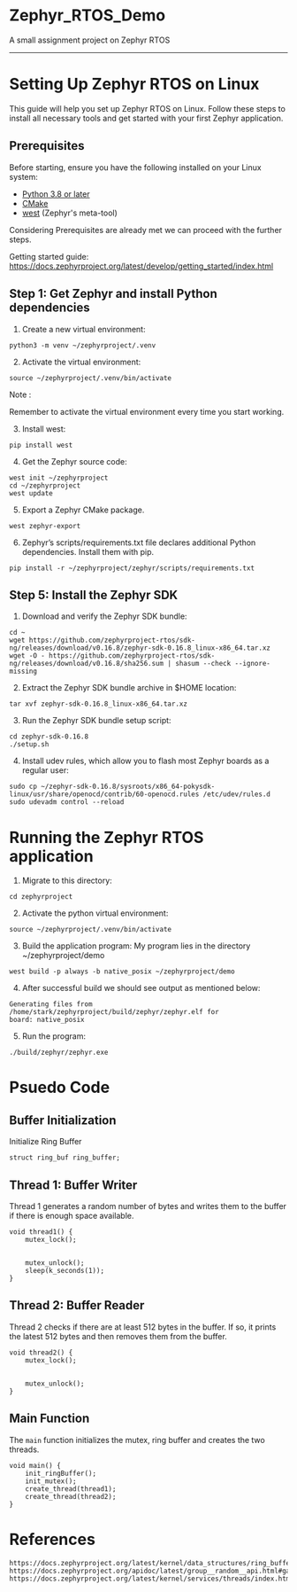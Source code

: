 # Zephyr_RTOS_Demo
A small assignment project on Zephyr RTOS
____________________________________________________________________________________________________________________

# Setting Up Zephyr RTOS on Linux

This guide will help you set up Zephyr RTOS on Linux. Follow these steps to install all necessary tools and get started with your first Zephyr application.

## Prerequisites

Before starting, ensure you have the following installed on your Linux system:

- [Python 3.8 or later](https://www.python.org/downloads/)
- [CMake](https://cmake.org/download/)
- [west](https://docs.zephyrproject.org/latest/develop/west/index.html) (Zephyr's meta-tool)


Considering Prerequisites are already met we can proceed with the further steps.

Getting started guide:
    https://docs.zephyrproject.org/latest/develop/getting_started/index.html



## Step 1: Get Zephyr and install Python dependencies

  1. Create a new virtual environment:
    
    python3 -m venv ~/zephyrproject/.venv
  
  2. Activate the virtual environment:
  
    source ~/zephyrproject/.venv/bin/activate

Note :

Remember to activate the virtual environment every time you start working.

  3. Install west:
  
    pip install west

  4. Get the Zephyr source code:
    
    west init ~/zephyrproject
    cd ~/zephyrproject
    west update

  5. Export a Zephyr CMake package.
  
    west zephyr-export
  
  6. Zephyr’s scripts/requirements.txt file declares additional Python dependencies. Install     them with pip.
    
    pip install -r ~/zephyrproject/zephyr/scripts/requirements.txt


## Step 5: Install the Zephyr SDK

  1. Download and verify the Zephyr SDK bundle:
  
    cd ~
    wget https://github.com/zephyrproject-rtos/sdk-ng/releases/download/v0.16.8/zephyr-sdk-0.16.8_linux-x86_64.tar.xz
    wget -O - https://github.com/zephyrproject-rtos/sdk-ng/releases/download/v0.16.8/sha256.sum | shasum --check --ignore-missing


  2. Extract the Zephyr SDK bundle archive in $HOME location:

    tar xvf zephyr-sdk-0.16.8_linux-x86_64.tar.xz
    
  3. Run the Zephyr SDK bundle setup script:
  
    cd zephyr-sdk-0.16.8
    ./setup.sh

  4. Install udev rules, which allow you to flash most Zephyr boards as a regular user:

    sudo cp ~/zephyr-sdk-0.16.8/sysroots/x86_64-pokysdk-linux/usr/share/openocd/contrib/60-openocd.rules /etc/udev/rules.d
    sudo udevadm control --reload

# Running the Zephyr RTOS application

  1. Migrate to this directory:
  
    cd zephyrproject

  2. Activate the python virtual environment:

    source ~/zephyrproject/.venv/bin/activate
    
  3. Build the application program:
     My program lies in the directory ~/zephyrproject/demo

    west build -p always -b native_posix ~/zephyrproject/demo
    
  4. After successful build we should see output as mentioned  below:
    
    Generating files from /home/stark/zephyrproject/build/zephyr/zephyr.elf for 
    board: native_posix

  5. Run the program:

    ./build/zephyr/zephyr.exe
    

# Psuedo Code

## Buffer Initialization
Initialize Ring Buffer
```pseudo
struct ring_buf ring_buffer;
```

## Thread 1: Buffer Writer

Thread 1 generates a random number of bytes and writes them to the buffer if there is enough space available.

```pseudo
void thread1() {
    mutex_lock();
    
        
    mutex_unlock();
    sleep(k_seconds(1));
}
```

## Thread 2: Buffer Reader

Thread 2 checks if there are at least 512 bytes in the buffer. If so, it prints the latest 512 bytes and then removes them from the buffer.

```pseudo
void thread2() {
    mutex_lock();
    
    
    mutex_unlock();
}
```

## Main Function

The `main` function initializes the mutex, ring buffer and creates the two threads.

```pseudo
void main() {
    init_ringBuffer();
    init_mutex();
    create_thread(thread1);
    create_thread(thread2);
}
```
    
    
# References

    https://docs.zephyrproject.org/latest/kernel/data_structures/ring_buffers.html#implementation
    https://docs.zephyrproject.org/apidoc/latest/group__random__api.html#ga62cb24a6049b7aa9d03d66786e4a4db6
    https://docs.zephyrproject.org/latest/kernel/services/threads/index.html
